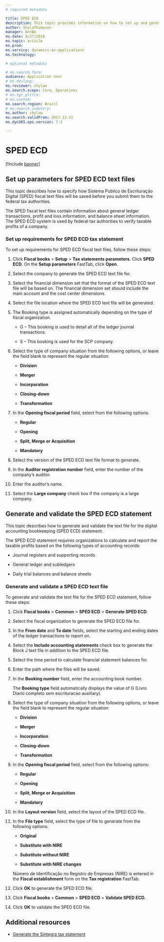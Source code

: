 ```yaml
---
# required metadata

title: SPED ECD
description: This topic provides information on how to set up and generate SPED ECD text files.
author: ShylaThompson
manager: AnnBe
ms.date: 8/27/2018
ms.topic: article
ms.prod: 
ms.service: dynamics-ax-applications
ms.technology:

# optional metadata

# ms.search.form:  
audience: Application User
# ms.devlang: 
ms.reviewer: shylaw
ms.search.scope: Core, Operations
# ms.tgt_pltfrm: 
# ms.custom: 
ms.search.region: Brazil
# ms.search.industry: 
ms.author: shylaw
ms.search.validFrom: 2017-12-31
ms.dyn365.ops.version: 7.3

---
```


# SPED ECD

[!include [banner](../includes/banner.md)]

## Set up parameters for SPED ECD text files

This topic describes how to specify how Sistema Publico de Escrituração Digital (SPED) fiscal text files will be saved before you submit them to the federal tax authorities.

The SPED fiscal text files contain information about general ledger transactions, profit and loss information, and balance sheet information. The SPED ECD system is used by federal tax authorities to verify taxable profits of a company. 

### Set up requirements for SPED ECD tax statement

To set up requirements for SPED ECD fiscal text files, follow these steps:

1.  Click **Fiscal books** \> **Setup** \> **Tax statements parameters**. Click **SPED ECD**. On the **Setup parameters** FastTab, click **Open**.

2.  Select the company to generate the SPED ECD text file for.

3.  Select the financial dimension set that the format of the SPED ECD text file will be based on. The financial dimension set should include the main account and the cost center dimensions.

4.  Select the file location where the SPED ECD text file will be generated.

5.  The Booking type is assigned automatically depending on the type of fiscal organization. 
    
      - G – This booking is used to detail all of the ledger journal transactions.
    
      - S – This booking is used for the SCP company.

6.  Select the type of company situation from the following options, or leave the field blank to represent the regular situation:
    
      - **Division**
    
      - **Merger**
    
      - **Incorporation**
    
      - **Closing-down**
    
      - **Transformation**

7.  In the **Opening fiscal period** field, select from the following options:
    
      - **Regular**
    
      - **Opening**
    
      - **Split, Merge or Acquisition**
    
      - **Mandatory**

8.  Select the version of the SPED ECD text file format to generate.
    
9.  In the **Auditor registration number** field, enter the number of the company’s auditor.

10. Enter the auditor’s name.

11. Select the **Large company** check box if the company is a large company.
    


## Generate and validate the SPED ECD statement 

This topic describes how to generate and validate the text file for the digital accounting bookkeeping (SPED ECD) statement.

The SPED ECD statement requires organizations to calculate and report the taxable profits based on the following types of accounting records:

  - Journal registers and supporting records

  - General ledger and subledgers

  - Daily trial balances and balance sheets

### Generate and validate a SPED ECD text file

To generate and validate the text file for the SPED ECD statement, follow these steps:

1.  Click **Fiscal books** \> **Common** \> **SPED ECD** \> **Generate SPED ECD**.

2.  Select the fiscal organization to generate the SPED ECD file for.

3.  In the **From date** and **To date** fields, select the starting and ending dates of the ledger transactions to report on.

4.  Select the **Include accounting statements** check box to generate the Block J text file in addition to the SPED ECD file.

5.  Select the time period to calculate financial statement balances for.

6.  Enter the path where the files will be saved.

7.  In the **Booking number** field, enter the accounting book number.
    
    The **Booking type** field automatically displays the value of G (Livro Diario completo sem escrituracao auxiliary).

8.  Select the type of company situation from the following options, or leave the field blank to represent the regular situation:
    
      - **Division**
    
      - **Merger**
    
      - **Incorporation**
    
      - **Closing-down**
    
      - **Transformation**

9.  In the **Opening fiscal period** field, select from the following options:
    
      - **Regular**
    
      - **Opening**
    
      - **Split, Merge or Acquisition**
    
      - **Mandatory**

10. In the **Layout version** field, select the layout of the SPED ECD file.

11. In the **File type** field, select the type of file to generate from the following options:
    
      - **Original**
    
      - **Substitute with NIRE**
    
      - **Substitute without NIRE**
    
      - **Substitute with NIRE changes**
    
    Número de Identificação no Registro de Empresas (NIRE) is entered in the **Fiscal establishment** form on the **Tax registration** FastTab.

12. Click **OK** to generate the SPED ECD file.

13. Click **Fiscal books** \> **Common** \> **SPED ECD** \> **Validate SPED ECD**.

14. Click **OK** to validate the SPED ECD file.




## Additional resources

- [Generate the Sintegra tax statement](https://github.com/MicrosoftDocs/Dynamics-365-Operations/blob/bra-parameters-tax/articles/financials/localizations/latam-bra-set-up-parameters-for-tax-statements.md)

